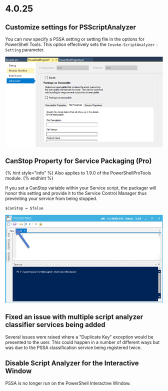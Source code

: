 # 4.0.25

## Customize settings for PSScriptAnalyzer 

You can now specify a PSSA setting or setting file in the options for PowerShell Tools. This option effectively sets the `Invoke-ScriptAnalyzer` `-Setting` parameter. 

![Setting in the options menu](../../.gitbook/assets/image%20%283%29.png)

## CanStop Property for Service Packaging \(Pro\)

{% hint style="info" %}
Also applies to 1.9.0 of the PowerShellProTools module. 
{% endhint %}

If you set a CanStop variable within your Service script, the packager will honor this setting and provide it to the Service Control Manager thus preventing your service from being stopped. 

```text
$CanStop = $false
```

![PowerShell Service Cannot be Stopped](../../.gitbook/assets/image%20%2824%29.png)

## Fixed an issue with multiple script analyzer classifier services being added

Several issues were raised where a "Duplicate Key" exception would be presented to the user. This could happen in a number of different ways but was due to the PSSA classification service being registered twice. 

## Disable Script Analyzer for the Interactive Window

PSSA is no longer run on the PowerShell Interactive Window. 



